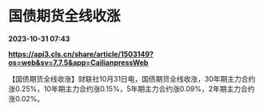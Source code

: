 # 国债期货全线收涨

**2023-10-31 07:43**

**https://api3.cls.cn/share/article/1503149?os=web&sv=7.7.5&app=CailianpressWeb**

【国债期货全线收涨】财联社10月31日电，国债期货全线收涨，30年期主力合约涨0.25%，10年期主力合约涨0.15%，5年期主力合约涨0.09%，2年期主力合约涨0.02%。